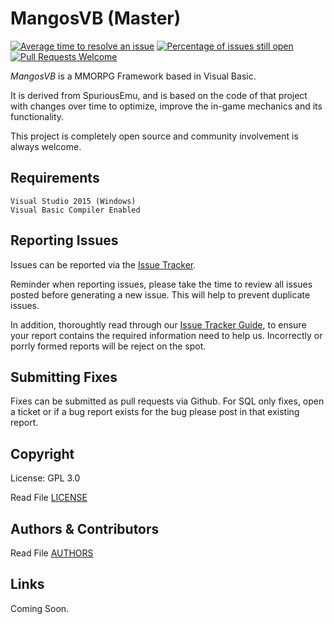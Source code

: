 MangosVB (Master)
==========
[![Average time to resolve an issue](http://isitmaintained.com/badge/resolution/emu-dev/mangosvb.svg)](http://isitmaintained.com/project/emu-dev/mangosvb "Average time to resolve an issue")
[![Percentage of issues still open](http://isitmaintained.com/badge/open/emu-dev/mangosvb.svg)](http://isitmaintained.com/project/emu-dev/mangosvb "Percentage of issues still open")
[![Pull Requests Welcome](https://img.shields.io/badge/PRs-welcome-brightgreen.svg?style=flat)](http://makeapullrequest.com)

*MangosVB* is a MMORPG Framework based in Visual Basic.

It is derived from SpuriousEmu, and is based on the code of that project with changes over time to optimize, improve the in-game mechanics and its functionality.

This project is completely open source and community involvement is always welcome.
 
## Requirements
    Visual Studio 2015 (Windows)
    Visual Basic Compiler Enabled

## Reporting Issues

Issues can be reported via the [Issue Tracker](https://github.com/emu-dev/mangosvb/issues/).

Reminder when reporting issues, please take the time to review all issues posted before generating a new issue. This will help to prevent duplicate issues.

In addition, thoroughtly read through our [Issue Tracker Guide](IssueTemplate.md), to ensure your report contains the required information need to help us. Incorrectly or porrly formed reports will be reject on the spot.

## Submitting Fixes

Fixes can be submitted as pull requests via Github. For SQL only fixes, open a ticket or if a bug report exists for the bug please post in that existing report.

## Copyright

License: GPL 3.0

Read File [LICENSE](LICENSE)

## Authors & Contributors

Read File [AUTHORS](AUTHORS)

## Links

Coming Soon.
